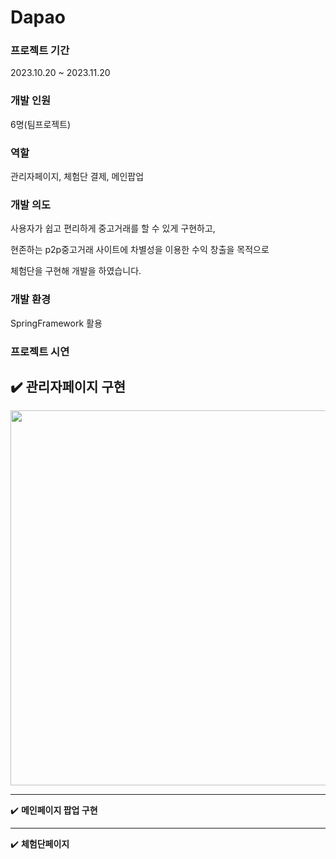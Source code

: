 # Dapao

### 프로젝트 기간
2023.10.20 ~ 2023.11.20

### 개발 인원
6명(팀프로젝트)

### 역할
관리자페이지, 체험단 결제, 메인팝업

### 개발 의도
사용자가 쉽고 편리하게 중고거래를 할 수 있게 구현하고,

현존하는 p2p중고거래 사이트에 차별성을 이용한 수익 창출을 목적으로

체험단을 구현해 개발을 하였습니다.

### 개발 환경
SpringFramework 활용

### 프로젝트 시연
✔️ **관리자페이지 구현**
---
<img src="https://github.com/yejively/Dapao/assets/143873963/d6c50038-6a4d-4204-86b7-2f688e1d8292.gif" width="600">

---
✔️ **메인페이지 팝업 구현**

---
✔️ **체험단페이지**

